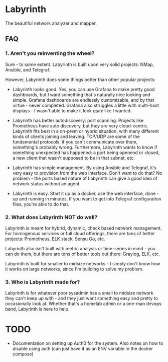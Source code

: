 # Labyrinth
The beautiful network analyzer and mapper.

## FAQ
### 1.  Aren't you reinventing the wheel?
Sure - to some extent.  Labyrinth is built upon very solid projects: NMap, Ansible, and Telegraf.  

However, Labyrinth does some things better than other popular projects: 
- Labyrinth looks good.  Yes, you can use Grafana to make pretty good dashboards, but I want something that's naturally nice looking and simple.  Grafana dashboards are endlessly customizable, and by that virtue - never completed.  Grafana also struggles a little with multi-host displays - I wasn't able to make it look *quite* like I wanted.

- Labyrinth has better autodiscovery: port scanning.  Projects like Prometheus have auto discovery, but they are very cloud-centric.  Labyrinth fits best in a on-prem or hybrid situation, with many different kinds of clients joining and leaving.  TCP/UDP are some of the fundamental protocols: if you can't communicate over them, something's probably wrong.  Furthermore, Labyrinth wants to know if something unexpected has happened: a port being openend or closed, a new client that wasn't supposed to be in that subnet, etc.

- Labyrinth has simple management.  By using Ansible and Telegraf, it's very easy to provision from the web interface.  Don't want to do that?  No problem - the ports based nature of Labyrinth can give a good idea of network status without an agent.

- Labyrinth is easy.  Start it up as a docker, use the web interface, done - up and running in minutes.  If you want to get into Telegraf configuration files, you're able to do that.

### 2.  What does Labyrinth NOT do well?
Labyrinth is meant for hybrid, dynamic, check based network management.  For homogenous services or full cloud offerings, there are tons of better projects: Prometheus, ELK stack, Sensu Go, etc.  

Labyrinth also isn't built with metric analysis or time-series in mind - you can do them, but there are tons of better tools out there: Graylog, ELK, etc.

Labyrinth is built for smaller to midsize networks - I simply don't know how it works on large networks, since I'm building to solve my problem.

### 3.  Who is Labyrinth made for?
Labyrinth is for whatever poor sysadmin has a small to midsize network they can't keep up with - and they just want something easy and pretty to occasionally look at.  Whether that's a homelab admin or a one-man devops band, Labyrinth is here to help.

# TODO
- Documentation on setting up Auth0 for the system.  Also notes on how to disable using auth (can just have it as an ENV variable in the docker compose)